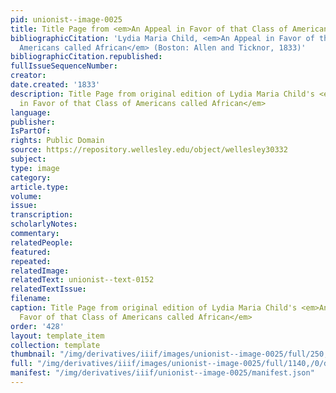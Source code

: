 ```yaml
---
pid: unionist--image-0025
title: Title Page from <em>An Appeal in Favor of that Class of Americans called African</em>
bibliographicCitation: 'Lydia Maria Child, <em>An Appeal in Favor of that Class of
  Americans called African</em> (Boston: Allen and Ticknor, 1833)'
bibliographicCitation.republished: 
fullIssueSequenceNumber: 
creator: 
date.created: '1833'
description: Title Page from original edition of Lydia Maria Child's <em>An Appeal
  in Favor of that Class of Americans called African</em>
language: 
publisher: 
IsPartOf: 
rights: Public Domain
source: https://repository.wellesley.edu/object/wellesley30332
subject: 
type: image
category: 
article.type: 
volume: 
issue: 
transcription: 
scholarlyNotes: 
commentary: 
relatedPeople: 
featured: 
repeated: 
relatedImage: 
relatedText: unionist--text-0152
relatedTextIssue: 
filename: 
caption: Title Page from original edition of Lydia Maria Child's <em>An Appeal in
  Favor of that Class of Americans called African</em>
order: '428'
layout: template_item
collection: template
thumbnail: "/img/derivatives/iiif/images/unionist--image-0025/full/250,/0/default.jpg"
full: "/img/derivatives/iiif/images/unionist--image-0025/full/1140,/0/default.jpg"
manifest: "/img/derivatives/iiif/unionist--image-0025/manifest.json"
---
```


